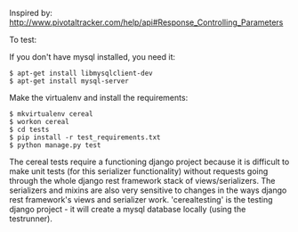 
Inspired by:
http://www.pivotaltracker.com/help/api#Response_Controlling_Parameters


To test:

If you don't have mysql installed, you need it:

```
$ apt-get install libmysqlclient-dev
$ apt-get install mysql-server
```

Make the virtualenv and install the requirements:

```
$ mkvirtualenv cereal
$ workon cereal
$ cd tests
$ pip install -r test_requirements.txt
$ python manage.py test
```

The cereal tests require a functioning django project because it is difficult to make unit tests (for this serializer functionality) without requests going through the whole django rest framework stack of views/serializers. The serializers and mixins are also very sensitive to changes in the ways django rest framework's views and serializer work. 'cerealtesting' is the testing django project - it will create a mysql database locally (using the testrunner).